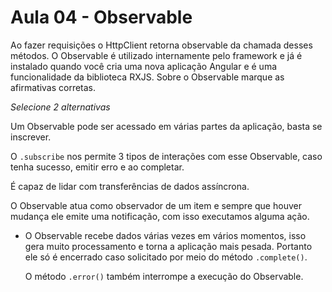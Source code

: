 # Aula 04 - Observable

Ao fazer requisições o HttpClient retorna observable da chamada desses métodos. O Observable é utilizado internamente pelo framework e já é instalado quando você cria uma nova aplicação Angular e é uma funcionalidade da biblioteca RXJS. Sobre o Observable marque as afirmativas corretas.

*Selecione 2 alternativas*

Um Observable pode ser acessado em várias partes da aplicação, basta se inscrever.

O `.subscribe` nos permite 3 tipos de interações com esse Observable, caso tenha sucesso, emitir erro e ao completar.

É capaz de lidar com transferências de dados assíncrona.

O Observable atua como observador de um item e sempre que houver mudança ele emite uma notificação, com isso executamos alguma ação.

- O Observable recebe dados várias vezes em vários momentos, isso gera muito processamento e torna a aplicação mais pesada. Portanto ele só é encerrado caso solicitado por meio do método `.complete()`.
    
    O método `.error()` também interrompe a execução do Observable.